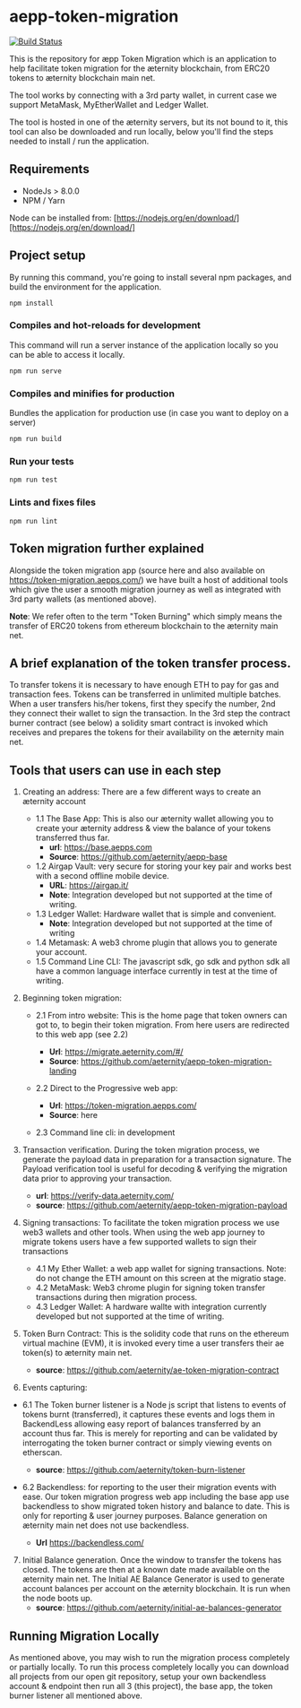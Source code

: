 # aepp-token-migration

[![Build Status](https://ci.aepps.com/job/aepp-token-migration/badge/icon)](https://ci.aepps.com/job/aepp-token-migration/)

This is the repository for æpp Token Migration which is an application to help facilitate token migration for
the æternity blockchain, from ERC20 tokens to æternity blockchain main net.

The tool works by connecting with a 3rd party wallet, in current case we support MetaMask, MyEtherWallet and Ledger
Wallet.

The tool is hosted in one of the æternity servers, but its not bound to it, this tool can also be downloaded and run
locally, below you'll find the steps needed to install / run the application.

## Requirements

- NodeJs > 8.0.0
- NPM / Yarn

Node can be installed from: [https://nodejs.org/en/download/][https://nodejs.org/en/download/] 

## Project setup
By running this command, you're going to install several npm packages, and build the environment for the
application.
```
npm install
```

### Compiles and hot-reloads for development
This command will run a server instance of the application locally so you can be able to access it locally.
```
npm run serve
```

### Compiles and minifies for production
Bundles the application for production use (in case you want to deploy on a server)
```
npm run build
```

### Run your tests
```
npm run test
```

### Lints and fixes files
```
npm run lint
```

## Token migration further explained

Alongside the token migration app (source here and also available on https://token-migration.aepps.com/) 
we have built a host of additional tools which give the user a smooth migration journey as well as 
integrated with 3rd party wallets (as mentioned above).

__Note__: We refer often to the term "Token Burning" which simply means the transfer of ERC20 tokens from ethereum
blockchain to the æternity main net.

## A brief explanation of the token transfer process.

To transfer tokens it is necessary to have enough ETH to pay for gas and transaction fees. Tokens can be transferred
in unlimited multiple batches. When a user transfers his/her tokens, first they specify the number, 2nd they connect
their wallet to sign the transaction. In the 3rd step the contract burner contract (see below) a solidity smart contract 
is invoked which receives and prepares the tokens for their availability on the æternity main net. 

## Tools that users can use in each step

1. Creating an address: There are a few different ways to create an æternity account 
   - 1.1 The Base App: This is also our æternity wallet allowing you to create your æternity address & view the balance of your tokens transferred thus far.
      * __url__: https://base.aepps.com
      * __Source__: https://github.com/aeternity/aepp-base
   - 1.2 Airgap Vault: very secure for storing your key pair and works best with a second offline mobile device.
      * __URL__: https://airgap.it/
      * __Note__: Integration developed but not supported at the time of writing.
   - 1.3 Ledger Wallet: Hardware wallet that is simple and convenient.
      * __Note__: Integration developed but not supported at the time of writing
   - 1.4 Metamask: A web3 chrome plugin that allows you to generate your account.
   - 1.5 Command Line CLI: The javascript sdk, go sdk and python sdk all have a common language interface currently in test at the time of writing. 

1. Beginning token migration: 
   
   - 2.1 From intro website: This is the home page that token owners can got to, to begin their token migration. From here users are redirected to this web app (see 2.2)

      * __Url__: https://migrate.aeternity.com/#/
      * __Source__: https://github.com/aeternity/aepp-token-migration-landing
  
    - 2.2 Direct to the Progressive web app: 
      * __Url__: https://token-migration.aepps.com/
      * __Source__: here

    - 2.3 Command line cli: in development
   
2. Transaction verification. During the token migration process, we generate the payload data in preparation for a transaction signature. The Payload verification tool is useful for decoding & verifying the migration data prior to approving your transaction.
      * __url__: https://verify-data.aeternity.com/
      * __source__: https://github.com/aeternity/aepp-token-migration-payload
  
3. Signing transactions: To facilitate the token migration process we use web3 wallets and other tools. When using the web app journey to migrate tokens users have a few supported wallets to sign their transactions
   
    - 4.1 My Ether Wallet: a web app wallet for signing transactions. Note: do not change the ETH amount on this screen at the migratio stage.  
    - 4.2 MetaMask: Web3 chrome plugin for signing token transfer transactions during then migration process.
    - 4.3 Ledger Wallet: A hardware wallte with integration currently developed but not supported at the time of writing.

4. Token Burn Contract: This is the solidity code that runs on the ethereum virtual machine (EVM),
it is invoked every time a user transfers their ae token(s) to æternity main net.
     * __source__: https://github.com/aeternity/ae-token-migration-contract

6.  Events capturing: 
- 6.1 The Token burner listener is a Node js script that listens to events of tokens burnt (transferred), it captures these events and logs them in BackendLess allowing easy report of balances transferred by an account thus far. This is merely for reporting and can be validated by interrogating the token burner contract or simply viewing events on etherscan.
    * __source__: https://github.com/aeternity/token-burn-listener

- 6.2 Backendless: for reporting to the user their migration events with ease. Our token migration progress web app including the base app use backendless to show migrated token history and balance to date. This is only for reporting & user journey purposes. Balance generation on æternity main net does not use backendless.
    * __Url__ https://backendless.com/
     
7. Initial Balance generation. Once the window to transfer the tokens has closed. The tokens are then at a known date made available on the æternity main net. The Initial AE Balance Generator is used to generate account balances per account on the æternity blockchain. It is run when the node boots up.
    * __source__: https://github.com/aeternity/initial-ae-balances-generator

## Running Migration Locally

As mentioned above, you may wish to run the migration process completely or partially locally.
To run this process completely locally you can download all projects from our open git 
repository, setup your own backendless account & endpoint then run all 3 (this project),
the base app, the token burner listener all mentioned above.

[https://nodejs.org/en/download/]: https://nodejs.org/en/download/
